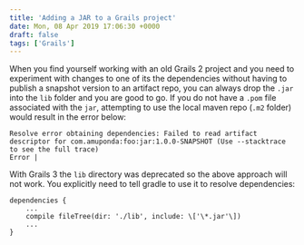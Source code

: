 ```yaml
---
title: 'Adding a JAR to a Grails project'
date: Mon, 08 Apr 2019 17:06:30 +0000
draft: false
tags: ['Grails']
---
```


When you find yourself working with an old Grails 2 project and you need to experiment with changes to one of its the dependencies without having to publish a snapshot version to an artifact repo, you can always drop the `.jar` into the `lib` folder and you are good to go. If you do not have a `.pom` file associated with the `jar`, attempting to use the local maven repo (`.m2` folder) would result in the error below:

```
Resolve error obtaining dependencies: Failed to read artifact descriptor for com.amuponda:foo:jar:1.0.0-SNAPSHOT (Use --stacktrace to see the full trace)
Error |
```

With Grails 3 the `lib` directory was deprecated so the above approach will not work. You explicitly need to tell gradle to use it to resolve dependencies:

```
dependencies {
    ...
    compile fileTree(dir: './lib', include: \['\*.jar'\])
    ...
}
```